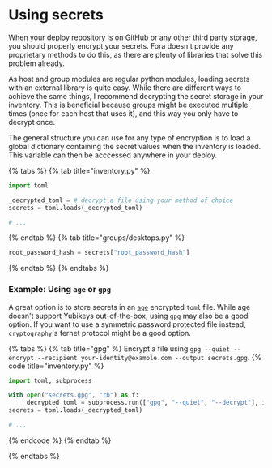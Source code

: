 # Using secrets

When your deploy repository is on GitHub or any other third party storage,
you should properly encrypt your secrets. Fora doesn't provide any proprietary
methods to do this, as there are plenty of libraries that solve this problem already.

As host and group modules are regular python modules, loading secrets with an external library is quite easy.
While there are different ways to achieve the same things, I recommend decrypting the secret
storage in your inventory. This is beneficial because groups might be executed multiple times
(once for each host that uses it), and this way you only have to decrypt once.

The general structure you can use for any type of encryption is to
load a global dictionary containing the secret values when
the inventory is loaded. This variable can then be acccessed
anywhere in your deploy.

{% tabs %}
{% tab title="inventory.py" %}
```python
import toml

_decrypted_toml = # decrypt a file using your method of choice
secrets = toml.loads(_decrypted_toml)

# ...
```
{% endtab %}
{% tab title="groups/desktops.py" %}
```python
root_password_hash = secrets["root_password_hash"]
```
{% endtab %}
{% endtabs %}

### Example: Using `age` or `gpg`

A great option is to store secrets in an [`age`](https://age-encryption.org) encrypted `toml` file.
While age doesn't support Yubikeys out-of-the-box, using `gpg` may also be a good option.
If you want to use a symmetric password protected file instead, `cryptography`'s fernet protocol might be a good option.

{% tabs %}
{% tab title="gpg" %}
Encrypt a file using `gpg --quiet --encrypt --recipient your-identity@example.com --output secrets.gpg`.
{% code title="inventory.py" %}
```python
import toml, subprocess

with open("secrets.gpg", "rb") as f:
	_decrypted_toml = subprocess.run(["gpg", "--quiet", "--decrypt"], input=f.read(), stdout=subprocess.PIPE, check=True).stdout.decode()
secrets = toml.loads(_decrypted_toml)

# ...
```
{% endcode %}
{% endtab %}
<!--
{% tab title="symmetric" %}
{% code title="inventory.py" %}
```python
import toml, subprocess
from getpass import getpass

# or alternatively: _secret_key = os.getenv("SECRET_KEY")
_secret_key = getpass("Please enter password to decrypt secrets: ")
secrets = toml.loads()
```
{% endcode %}
{% endtab %}
-->
{% endtabs %}

